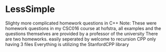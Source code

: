 # LessSimple
Slighty more complicated homework questions in C++
Note: These were homework questions in my CSC016 course at hofstra, all examples and the questions themselves are provided by a professor of the university
There are two homeworks. easily seperated by welcome to recursion CPP only having 3 files
Everything is utilizing the StanfordCPP library
